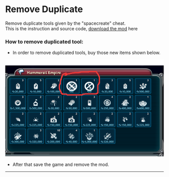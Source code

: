 # Remove Duplicate
Remove duplicate tools given by the "spacecreate" cheat.   
This is the instruction and source code, [download the mod](https://github.com/Studumb/RemoveDuplicate/releases) here
### How to remove duplicated tool:
- In order to remove duplicated tools, buy those new items shown below.

![image](https://raw.githubusercontent.com/Studumb/RemoveDuplicate/main/Screenshot_161.webp)   

- After that save the game and remove the mod.
---
